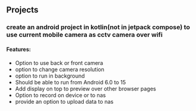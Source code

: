 ## Projects 
### create an android project in kotlin(not in jetpack compose) to use current mobile camera as cctv camera over wifi
#### Features:
* Option to use back or front camera
* option to change camera resolution
* option to run in background
* Should be able to run from Android 6.0 to 15
* Add display on top to preview over other browser pages
* Option to record on device or to nas
* provide an option to upload data to nas
